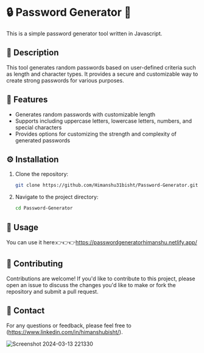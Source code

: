 # 🔒 Password Generator 🔑

This is a simple password generator tool written in Javascript.

## 📝 Description

This tool generates random passwords based on user-defined criteria such as length and character types. It provides a secure and customizable way to create strong passwords for various purposes.

## 🚀 Features

- Generates random passwords with customizable length
- Supports including uppercase letters, lowercase letters, numbers, and special characters
- Provides options for customizing the strength and complexity of generated passwords

## ⚙️ Installation

1. Clone the repository:

    ```bash
    git clone https://github.com/Himanshu31bisht/Password-Generator.git
    ```

2. Navigate to the project directory:

    ```bash
    cd Password-Generator
    ```



## 🎯 Usage

You can use it here:👉👉👉https://passwordgeneratorhimanshu.netlify.app/

## 🤝 Contributing

Contributions are welcome! If you'd like to contribute to this project, please open an issue to discuss the changes you'd like to make or fork the repository and submit a pull request.



## 📧 Contact

For any questions or feedback, please feel free to (https://www.linkedin.com/in/himanshubisht/).






![Screenshot 2024-03-13 221330](https://github.com/Himanshu31bisht/Password-Generator/assets/124806597/b13f618b-b78d-4c04-9f77-f2d28fbe3bf1)
